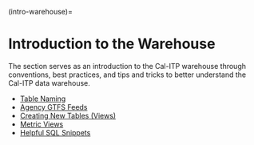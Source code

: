 (intro-warehouse)=
# Introduction to the Warehouse
The section serves as an introduction to the Cal-ITP warehouse through conventions, best practices, and tips and tricks to better understand the Cal-ITP data warehouse.
* [Table Naming](warehouse-table-naming)
* [Agency GTFS Feeds](agency-gtfs-feeds)
* [Creating New Tables (Views)](creating-new-views)
* [Metric Views](metric-views)
* [Helpful SQL Snippets](helpful-sql-snippets)
